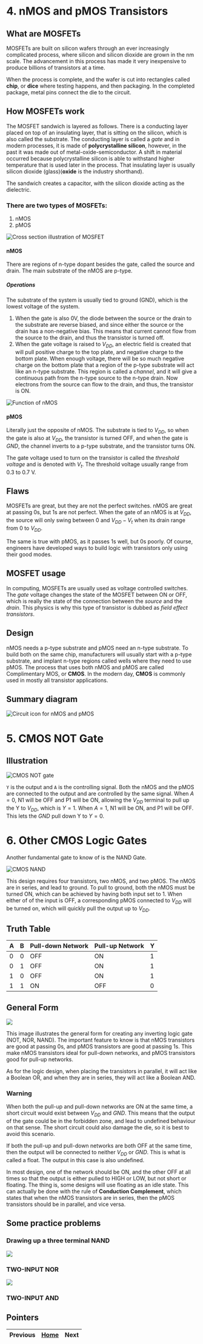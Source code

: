 # 4. nMOS and pMOS Transistors

## What are MOSFETs

MOSFETs are built on silicon wafers through an ever increasingly complicated process, where silicon and silicon dioxide are grown in the nm scale. The advancement in this process has made it very inexpensive to produce billions of transistors at a time.

When the process is complete, and the wafer is cut into rectangles called **chip**, or **dice** where testing happens, and then packaging. In the completed package, metal pins connect the die to the circuit.

## How MOSFETs work

The MOSFET sandwich is layered as follows. There is a conducting layer placed on top of an insulating layer, that is sitting on the silicon, which is also called the substrate. The conducting layer is called a *gate* and in modern processes, it is made of **polycrystalline silicon**, however, in the past it was made out of metal-oxide-semiconductor. A shift in material occurred because polycrystalline silicon is able to withstand higher temperature that is used later in the process. That insulating layer is usually silicon dioxide (glass)(**oxide** is the industry shorthand). 

The sandwich creates a capacitor, with the silicon dioxide acting as the dielectric.

### There are two types of MOSFETs:
1. nMOS
2. pMOS

![Cross section illustration of MOSFET](../../../assets/ddca/Pasted%20image%2020230618132032.png)

#### nMOS

There are regions of n-type dopant besides the gate, called the source and drain. The main substrate of the nMOS are p-type. 

##### Operations

The substrate of the system is usually tied to ground (GND), which is the lowest voltage of the system.
1. When the gate is also 0V, the diode between the source or the drain to the substrate are reverse biased, and since either the source or the drain has a non-negative bias. This means that current cannot flow from the source to the drain, and thus the transistor is turned off.
2. When the gate voltage is raised to $V_{DD}$, an electric field is created that will pull positive charge to the top plate, and negative charge to the bottom plate. When enough voltage, there will be so much negative charge on the bottom plate that a region of the p-type substrate will act like an n-type substrate. This region is called a *channel*, and it will give a continuous path from the n-type source to the n-type drain. Now electrons from the source can flow to the drain, and thus, the transistor is ON.

![Function of nMOS](../../../assets/ddca/Pasted%20image%2020230618135229.png)

#### pMOS

Literally just the opposite of nMOS. The substrate is tied to $V_{DD}$, so when the gate is also at $V_{DD}$, the transistor is turned OFF, and when the gate is $GND$, the channel inverts to a p-type substrate, and the transistor turns ON.

The gate voltage used to turn on the transistor is called the *threshold voltage* and is denoted with $V_t$. The threshold voltage usually range from 0.3 to 0.7 V.

## Flaws

MOSFETs are great, but they are not the perfect switches. nMOS are great at passing 0s, but 1s are not perfect. When the gate of an nMOS is at $V_{DD}$, the source will only swing between 0 and $V_{DD}-V_t$ when its drain range from 0 to $V_{DD}$.

The same is true with pMOS, as it passes 1s well, but 0s poorly. Of course, engineers have developed ways to build logic with transistors only using their good modes.

## MOSFET usage

In computing, MOSFETs are usually used as voltage controlled switches. The *gate* voltage changes the state of the MOSFET between ON or OFF, which is really the state of the connection between the *source* and the *drain*. This physics is why this type of transistor is dubbed as *field effect transistors*.

## Design

nMOS needs a p-type substrate and pMOS need an n-type substrate. To build both on the same chip, manufacturers will usually start with a p-type substrate, and implant n-type regions called wells where they need to use pMOS. The process that uses both nMOS and pMOS are called Complimentary MOS, or **CMOS**. In the modern day, **CMOS** is commonly used in mostly all transistor applications.

## Summary diagram

![Circuit icon for nMOS and pMOS](../../../assets/Pasted%20image%2020230618140443.png)

# 5. CMOS NOT Gate

## Illustration

![CMOS NOT gate](../../../assets/Pasted%20image%2020230618163249.png)

`Y` is the output and `A` is the controlling signal. Both the nMOS and the pMOS are connected to the output and are controlled by the same signal. When $A=0$, N1 will be OFF and P1 will be ON, allowing the $V_{DD}$ terminal to pull up the Y to $V_{DD}$, which is $Y=1$. When $A=1$, N1 will be ON, and P1 will be OFF. This lets the $GND$ pull down Y to $Y=0$.

# 6. Other CMOS Logic Gates

Another fundamental gate to know of is the NAND Gate.

![CMOS NAND](../../../assets/Pasted%20image%2020230618164015.png)

This design requires four transistors, two nMOS, and two pMOS. The nMOS are in series, and lead to ground. To pull to ground, both the nMOS must be turned ON, which can be achieved by having both input set to 1. When either of of the input is OFF, a corresponding pMOS connected to $V_{DD}$ will be turned on, which will quickly pull the output up to $V_{DD}$.

## Truth Table

| A   | B   | Pull-down Network | Pull-up Network | Y   |
| --- | --- | ----------------- | --------------- | --- |
| 0   | 0   | OFF               | ON              | 1   |
| 0   | 1   | OFF               | ON              | 1   |
| 1   | 0   | OFF               | ON              | 1   |
| 1   | 1   | ON                | OFF             | 0   |

## General Form

![](../../../assets/Pasted%20image%2020230618164934.png)

This image illustrates the general form for creating any inverting logic gate (NOT, NOR, NAND). The important feature to know is that nMOS transistors are good at passing 0s, and pMOS transistors are good at passing 1s. This make nMOS transistors ideal for pull-down networks, and pMOS transistors good for pull-up networks.

As for the logic design, when placing the transistors in parallel, it will act like a Boolean OR, and when they are in series, they will act like a Boolean AND.

### Warning

When both the pull-up and pull-down networks are ON at the same time, a short circuit would exist between $V_{DD}$ and $GND$. This means that the output of the gate could be in the forbidden zone, and lead to undefined behaviour on that sense. The short circuit could also damage the die, so it is best to avoid this scenario.

If both the pull-up and pull-down networks are both OFF at the same time, then the output will be connected to neither $V_{DD}$ or $GND$. This is what is called a float. The output in this case is also undefined.

In most design, one of the network should be ON, and the other OFF at all times so that the output is either pulled to HIGH or LOW, but not short or floating. The thing is, some designs will use floating as an idle state. This can actually be done with the rule of **Conduction Complement**, which states that when the nMOS transistors are in series, then the pMOS transistors should be in parallel, and vice versa.

## Some practice problems

### Drawing up a three terminal NAND

![](../../../assets/ddca/three_terminal_nand.jpg)

### TWO-INPUT NOR

![](../../../assets/2innor-3.jpg)

### TWO-INPUT AND



## Pointers

| Previous | [Home](ddca_risc-v_abstract.md) | Next |
| -------- | ------------------------------- | ---- |
